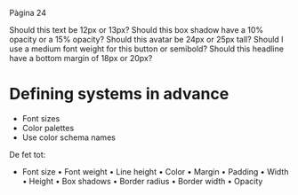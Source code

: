 Pàgina 24

Should this text be 12px or 13px?
Should this box shadow have a 10% opacity or a 15% opacity?
Should this avatar be 24px or 25px tall?
Should I use a medium font weight for this button or semibold?
Should this headline have a bottom margin of 18px or 20px?

# Defining systems in advance
- Font sizes
- Color palettes
- Use color schema names

De fet tot:

- Font size
• Font weight
• Line height
• Color
• Margin
• Padding
• Width
• Height
• Box shadows
• Border radius
• Border width
• Opacity
